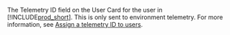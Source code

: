 The Telemetry ID field on the User Card for the user in [!INCLUDE[prod_short](../developer/includes/prod_short.md)]. This is only sent to environment telemetry. For more information, see [Assign a telemetry ID to users](../administration/telemetry-enable-application-insights.md#assign-a-telemetry-id-to-users). 
